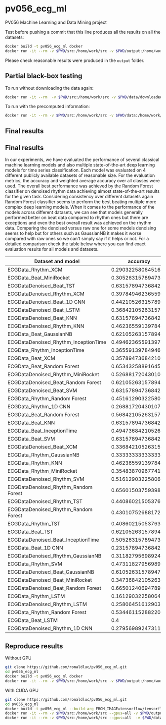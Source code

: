 # pv056_ecg_ml
PV056 Machine Learning and Data Mining project

Test before pushing a commit that this line produces all the results on all the datasets:
```bash
docker build -t pv056_ecg_ml docker
docker run -it --rm -v $PWD/src:/home/work/src -v $PWD/output:/home/work/output pv056_ecg_ml python3 main.py  
```
Please check reasonable results were produced in the `output` folder.

## Partial black-box testing
To run without downloading the data again:
```bash
docker run -it --rm  -v $PWD/src:/home/work/src -v $PWD/data/downloaded:/home/work/data/downloaded -v $PWD/output:/home/work/output pv056_ecg_ml python3 main.py
```

To run with the precomputed information:
```bash
docker run -it --rm -v $PWD/src:/home/work/src -v $PWD/data:/home/work/data -v $PWD/output:/home/work/output pv056_ecg_ml python3 main.py
```

## Final results

## Final results

In our experiments, we have evaluated the performance of several classical machine learning models and also multiple
 state-of-the-art deep learning models for time series classification. 
Each model was evaluated on 4 different publicly available datasets of reasonable size. 
For the evaluation metrics, the accuracy and weighted average accuracy over all classes were used. 
The overall best performance was achieved by the Random Forest classifier on denoised rhythm data 
achieving almost state-of-the-art results for the given task.
Considering consistency over different datasets again Random Forest classifier seems to perform the best beating
multiple more complex deep learning models.
When it comes to the performance of the models across different datasets, we can see that models generally performed better on beat data compared to rhythm ones
but there are exceptions and even the best overall result was achieved on the rhythm data.
Comparing the denoised versus raw one for some models denoising seems to help but for others such as GaussianNB it makes it worse
compared with raw ones so we can't simply say if it helps or not.
For a detailed comparison check the table below where you can find exact evaluation results for all models and datasets.

|Dataset and model                   |accuracy          |macro avg         |weighted avg      |
|------------------------------------|------------------|------------------|------------------|
|ECGData_Rhythm_XCM                  |0.2903225806451613|0.2115053515053514|0.3112673964286868|
|ECGData_Beat_MiniRocket             |0.3052631578947368|0.1090877192982456|0.3541680517082179|
|ECGDataDenoised_Beat_TST            |0.631578947368421 |0.0958133971291865|0.5075295895240493|
|ECGDataDenoised_Rhythm_XCM          |0.3978494623655914|0.1850793650793651|0.3593241167434716|
|ECGDataDenoised_Beat_1D CNN         |0.4421052631578947|0.0980537042403168|0.4444376661735474|
|ECGDataDenoised_Beat_LSTM           |0.3684210526315789|0.0918803418803418|0.392442645074224 |
|ECGDataDenoised_Beat_KNN            |0.631578947368421 |0.0774193548387096|0.4889643463497453|
|ECGDataDenoised_Rhythm_KNN          |0.4623655913978494|0.1053921568627451|0.2923782416192283|
|ECGData_Beat_GaussianNB             |0.6210526315789474|0.094             |0.5042105263157896|
|ECGDataDenoised_Rhythm_InceptionTime|0.4946236559139785|0.3086106023606024|0.4813247535021728|
|ECGData_Rhythm_InceptionTime        |0.3655913978494624|0.1971626939368874|0.3427616434900514|
|ECGData_Beat_XCM                    |0.3578947368421052|0.1030194805194805|0.3756801093643198|
|ECGData_Beat_Random Forest          |0.6534325889164598|0.0897356270644602|0.5366401611460966|
|ECGDataDenoised_Rhythm_MiniRocket   |0.5268817204301075|0.3209472234986055|0.5216227142794894|
|ECGDataDenoised_Beat_Random Forest  |0.6210526315789474|0.0766233766233766|0.4839371155160628|
|ECGDataDenoised_Beat_SVM            |0.631578947368421 |0.0774193548387096|0.4889643463497453|
|ECGData_Rhythm_Random Forest        |0.4516129032258064|0.1037037037037037|0.2876941457586619|
|ECGData_Rhythm_1D CNN               |0.2688172043010752|0.12196935891715  |0.2295442222893964|
|ECGData_Beat_Random Forest          |0.5684210526315789|0.085375816993464 |0.4748194014447884|
|ECGData_Beat_KNN                    |0.631578947368421 |0.0774193548387096|0.4889643463497453|
|ECGData_Beat_InceptionTime          |0.4947368421052631|0.1759632690541781|0.4851013484123531|
|ECGData_Beat_SVM                    |0.631578947368421 |0.0774193548387096|0.4889643463497453|
|ECGDataDenoised_Beat_XCM            |0.3368421052631579|0.0819897084048027|0.3714182540399025|
|ECGData_Rhythm_GaussianNB           |0.3333333333333333|0.180896570551743 |0.3103156751655083|
|ECGData_Rhythm_KNN                  |0.4623655913978494|0.1053921568627451|0.2923782416192283|
|ECGData_Rhythm_MiniRocket           |0.3548387096774194|0.1943425119948417|0.365192997202478 |
|ECGDataDenoised_Rhythm_SVM          |0.5161290322580645|0.1911111111111111|0.3856630824372759|
|ECGDataDenoised_Rhythm_Random Forest|0.6560150375939849|0.3705734660240814|0.6060608752944004|
|ECGDataDenoised_Rhythm_TST          |0.4408602150537634|0.1858858858858859|0.3651457909522426|
|ECGDataDenoised_Rhythm_Random Forest|0.4301075268817204|0.1811077132178049|0.3621308705653185|
|ECGData_Rhythm_TST                  |0.4086021505376344|0.1808688387635756|0.332794351470073 |
|ECGData_Beat_TST                    |0.6210526315789474|0.1098434004474272|0.5148004238784881|
|ECGDataDenoised_Beat_InceptionTime  |0.5052631578947369|0.1028123249299719|0.4826890756302519|
|ECGData_Beat_1D CNN                 |0.231578947368421 |0.0841647241647241|0.2698441908968225|
|ECGDataDenoised_Rhythm_GaussianNB   |0.3118279569892473|0.148076923076923 |0.2747311827956989|
|ECGData_Rhythm_SVM                  |0.4731182795698925|0.1261297182349814|0.318216117027662 |
|ECGDataDenoised_Beat_GaussianNB     |0.6105263157894737|0.0768211920529801|0.4851864761240849|
|ECGDataDenoised_Beat_MiniRocket     |0.3473684210526316|0.1457886557886558|0.393583609373083 |
|ECGDataDenoised_Beat_Random Forest  |0.6650124069478908|0.0973467441815496|0.5483525323827746|
|ECGData_Rhythm_LSTM                 |0.1612903225806451|0.1083603896103896|0.1937374901084578|
|ECGDataDenoised_Rhythm_LSTM         |0.2580645161290322|0.2031450962368076|0.2660955812172456|
|ECGData_Rhythm_Random Forest        |0.5344611528822055|0.2782146696956576|0.4870055110658955|
|ECGData_Beat_LSTM                   |0.4               |0.0821848739495798|0.4095886775762937|
|ECGDataDenoised_Rhythm_1D CNN       |0.2795698924731182|0.1377998345740281|0.3081725766429201|



## Reproduce results

Without GPU
```bash
git clone https://github.com/ronaldluc/pv056_ecg_ml.git
cd pv056_ecg_ml
docker build -t pv056_ecg_ml docker
docker run -it --rm -v $PWD/src:/home/work/src -v $PWD/output:/home/work/output pv056_ecg_ml python3 main.py  
```

With CUDA GPU

```bash
git clone https://github.com/ronaldluc/pv056_ecg_ml.git
cd pv056_ecg_ml
docker build -t pv056_ecg_ml --build-arg FROM_IMAGE=tensorflow/tensorflow:latest-gpu docker
docker run -it --rm -v $PWD/src:/home/work/src --gpus=all -v $PWD/output:/home/work/output pv056_ecg_ml python3 main.py  
docker run -it --rm -v $PWD/src:/home/work/src --gpus=all  -v $PWD/data:/home/work/data -v $PWD/output:/home/work/output pv056_ecg_ml python3 main.py

```
